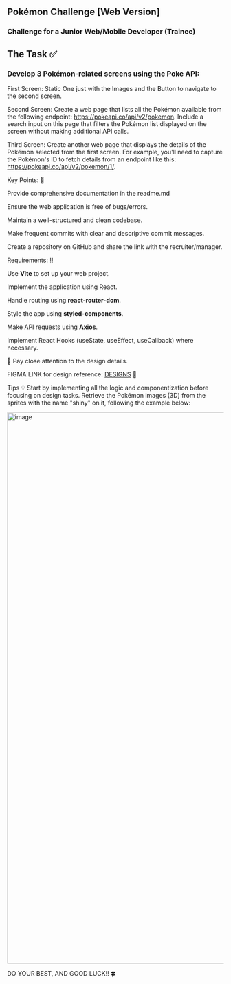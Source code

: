 ## Pokémon Challenge [Web Version]

### Challenge for a Junior Web/Mobile Developer (Trainee)


## The Task ✅

### Develop 3 Pokémon-related screens using the Poke API:

First Screen: Static One just with the Images and the Button to navigate to the second screen.

Second Screen: Create a web page that lists all the Pokémon available from the following endpoint: https://pokeapi.co/api/v2/pokemon. Include a search input on this page that filters the Pokémon list displayed on the screen without making additional API calls.

Third Screen: Create another web page that displays the details of the Pokémon selected from the first screen. For example, you'll need to capture the Pokémon's ID to fetch details from an endpoint like this: https://pokeapi.co/api/v2/pokemon/1/.

Key Points: 🔑

Provide comprehensive documentation in the readme.md

Ensure the web application is free of bugs/errors.

Maintain a well-structured and clean codebase.

Make frequent commits with clear and descriptive commit messages.

Create a repository on GitHub and share the link with the recruiter/manager.

Requirements: ‼

Use __Vite__ to set up your web project.

Implement the application using React.

Handle routing using __react-router-dom__.

Style the app using __styled-components__.

Make API requests using __Axios__.

Implement React Hooks (useState, useEffect, useCallback) where necessary.

🚨 Pay close attention to the design details.

FIGMA LINK for design reference: [DESIGNS](https://www.figma.com/file/zVPwIjpU23GXhjCnJyKnjj/Pokedex-(Community)?type=design&node-id=82%3A4159&mode=design&t=Rmn2bqkr81GCfXXs-1) 💅


Tips 💡
Start by implementing all the logic and componentization before focusing on design tasks.
Retrieve the Pokémon images (3D) from the sprites with the name "shiny" on it, following the example below:

<img width="1279" alt="image" src="https://github.com/codeyourway-bootcamp/challenge-pokemom-web/assets/36821426/980fd6bf-b82e-415c-8bf7-20957078a820">

DO YOUR BEST, AND GOOD LUCK!! 🍀
